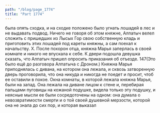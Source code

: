 ```yaml
---
path: "/blog/page_1774"
title: "Part 1774"
---
```


 была опять сходка, и на сходке положено было угнать лошадей в лес и не выдавать подвод. Ничего не говоря об этом княжне, Алпатыч велел сложить с пришедших из Лысых Гор свою собственную кладь и приготовить этих лошадей под кареты княжны, а сам поехал к начальству.
X.
После похорон отца, княжна Марья заперлась в своей комнате и никого не впускала к себе. К двери подошла девушка сказать, что Алпатыч пришел опросить приказания об отъезде. 147(Это было ещё до разговора Алпатыча с Дроном.) Княжна Марья приподнялась с дивана, на котором она лежала, и сквозь затворенную дверь проговорила, что она никуда и никогда не поедет и просит, чтоб ее оставили в покое.
Окна комнаты, в которой лежала княжна Марья, были на запад. Она лежала на диване лицом к стене и, перебирая пальцами пуговицы на кожаной подушке, видела только эту подушку, и неясные мысли ее были сосредоточены на одном: она думала о невозвратимости смерти и о той своей душевной мерзости, которой она не знала до сих пор, и которая выказал
